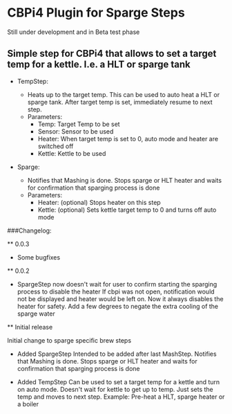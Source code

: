 # CBPi4 Plugin for Sparge Steps

Still under development and in Beta test phase 

## Simple step for CBPi4 that allows to set a target temp for a kettle. I.e. a HLT or sparge tank


- TempStep:
	- Heats up to the target temp. This can be used to auto heat a HLT or sparge tank. After target temp is set, immediately resume to next step.
	- Parameters:
		- Temp: Target Temp to be set
		- Sensor: Sensor to be used
		- Heater: When target temp is set to 0, auto mode and heater are switched off
		- Kettle: Kettle to be used

- Sparge:
	- Notifies that Mashing is done. Stops sparge or HLT heater and waits for confirmation that sparging process is done
	- Parameters:
		- Heater: (optional) Stops heater on this step
		- Kettle: (optional) Sets kettle target temp to 0 and turns off auto mode

###Changelog:

** 0.0.3

- Some bugfixes


** 0.0.2

- SpargeStep now doesn't wait for user to confirm starting the sparging process to disable the heater
	If cbpi was not open, notification would not be displayed and heater would be left on.
	Now it always disables the heater for safety. Add a few degrees to negate the extra cooling of the sparge water


** Initial release

Initial change to sparge specific brew steps

- Added SpargeStep
	Intended to be added after last MashStep.
	Notifies that Mashing is done.
	Stops sparge or HLT heater and waits for confirmation that sparging process is done

- Added TempStep
	Can be used to set a target temp for a kettle and turn on auto mode.
	Doesn't wait for kettle to get up to temp. Just sets the temp and moves to next step.
	Example: Pre-heat a HLT, sparge heater or a boiler
